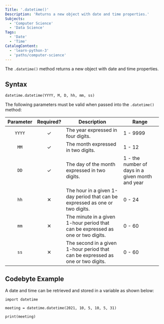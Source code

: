 ```yaml
---
Title: '.datetime()'
Description: 'Returns a new object with date and time properties.'
Subjects:
  - 'Computer Science'
  - 'Data Science'
Tags:
  - 'Date'
  - 'Time'
CatalogContent:
  - 'learn-python-3'
  - 'paths/computer-science'
---
```


The `.datetime()` method returns a new object with date and time properties.

## Syntax

```pseudo
datetime.datetime(YYYY, M, D, hh, mm, ss)
```

The following parameters must be valid when passed into the `.datetime()` method:

| Parameter | Required? | Description                                                                     | Range                                            |
| :-------: | :-------: | ------------------------------------------------------------------------------- | ------------------------------------------------ |
|  `YYYY`   |  &check;  | The year expressed in four digits.                                              | 1 - 9999                                         |
|   `MM`    |  &check;  | The month expressed in two digits.                                              | 1 - 12                                           |
|   `DD`    |  &check;  | The day of the month expressed in two digits.                                   | 1 - the number of days in a given month and year |
|   `hh`    | &#10005;  | The hour in a given 1-day period that can be expressed as one or two digits.    | 0 - 24                                           |
|   `mm`    | &#10005;  | The minute in a given 1-hour period that can be expressed as one or two digits. | 0 - 60                                           |
|   `ss`    | &#10005;  | The second in a given 1-hour period that can be expressed as one or two digits. | 0 - 60                                           |

## Codebyte Example

A date and time can be retrieved and stored in a variable as shown below:

```codebyte/python
import datetime

meeting = datetime.datetime(2021, 10, 5, 10, 5, 31)

print(meeting)
```

